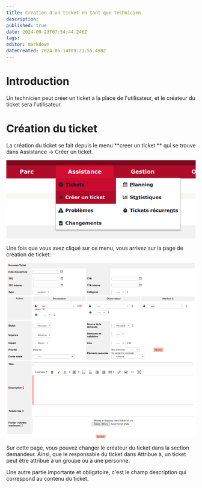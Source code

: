 ```yaml
---
title: Creation d'un ticket en tant que Technicien
description: 
published: true
date: 2024-09-23T07:54:44.246Z
tags: 
editor: markdown
dateCreated: 2024-06-14T09:21:55.498Z
---
```


# Introduction
Un technicien peut créer un ticket à la place de l'utilisateur, et le créateur du ticket sera l'utilisateur.

# Création du ticket
La création du ticket se fait depuis le menu **creer un ticket ** qui se trouve dans Assistance -> Créer un ticket.

![capture_d’écran_du_2024-06-14_11-14-38.png](/files/img/fonctionnel/capture_d’écran_du_2024-06-14_11-14-38.png)

Une fois que vous avez cliqué sur ce menu, vous arrivez sur la page de création de ticket:

![capture_d’écran_du_2024-06-14_11-16-56.png](/files/img/fonctionnel/capture_d’écran_du_2024-06-14_11-16-56.png)

Sur cette page, vous pouvez changer le créateur du ticket dans la section demandeur. Ainsi, que le responsable du ticket dans Attribue à, un ticket peut être attribué à un groupe ou à une personne.

Une autre partie importante et obligatoire, c'est le champ description qui correspond au contenu du ticket.